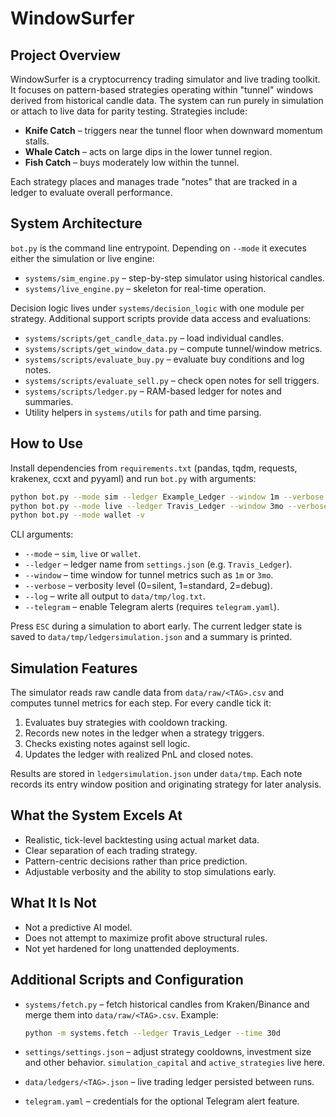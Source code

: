 # WindowSurfer

## Project Overview
WindowSurfer is a cryptocurrency trading simulator and live trading toolkit. It focuses on pattern-based strategies operating within "tunnel" windows derived from historical candle data. The system can run purely in simulation or attach to live data for parity testing. Strategies include:

- **Knife Catch** – triggers near the tunnel floor when downward momentum stalls.
- **Whale Catch** – acts on large dips in the lower tunnel region.
- **Fish Catch** – buys moderately low within the tunnel.

Each strategy places and manages trade "notes" that are tracked in a ledger to evaluate overall performance.

## System Architecture

``bot.py`` is the command line entrypoint. Depending on ``--mode`` it executes either the simulation or live engine:

- ``systems/sim_engine.py`` – step-by-step simulator using historical candles.
- ``systems/live_engine.py`` – skeleton for real-time operation.

Decision logic lives under ``systems/decision_logic`` with one module per strategy. Additional support scripts provide data access and evaluations:

- ``systems/scripts/get_candle_data.py`` – load individual candles.
- ``systems/scripts/get_window_data.py`` – compute tunnel/window metrics.
- ``systems/scripts/evaluate_buy.py`` – evaluate buy conditions and log notes.
- ``systems/scripts/evaluate_sell.py`` – check open notes for sell triggers.
- ``systems/scripts/ledger.py`` – RAM-based ledger for notes and summaries.
- Utility helpers in ``systems/utils`` for path and time parsing.

## How to Use
Install dependencies from ``requirements.txt`` (pandas, tqdm, requests,
krakenex, ccxt and pyyaml) and run ``bot.py`` with arguments:

```bash
python bot.py --mode sim --ledger Example_Ledger --window 1m --verbose 2
python bot.py --mode live --ledger Travis_Ledger --window 3mo --verbose 1 --telegram
python bot.py --mode wallet -v
```

CLI arguments:

- ``--mode`` – ``sim``, ``live`` or ``wallet``.
- ``--ledger`` – ledger name from ``settings.json`` (e.g. ``Travis_Ledger``).
- ``--window`` – time window for tunnel metrics such as ``1m`` or ``3mo``.
- ``--verbose`` – verbosity level (0=silent, 1=standard, 2=debug).
- ``--log`` – write all output to ``data/tmp/log.txt``.
- ``--telegram`` – enable Telegram alerts (requires ``telegram.yaml``).

Press ``ESC`` during a simulation to abort early. The current ledger state is saved
to ``data/tmp/ledgersimulation.json`` and a summary is printed.

## Simulation Features
The simulator reads raw candle data from ``data/raw/<TAG>.csv`` and computes tunnel metrics for each step. For every candle tick it:

1. Evaluates buy strategies with cooldown tracking.
2. Records new notes in the ledger when a strategy triggers.
3. Checks existing notes against sell logic.
4. Updates the ledger with realized PnL and closed notes.

Results are stored in ``ledgersimulation.json`` under ``data/tmp``. Each note records its entry window position and originating strategy for later analysis.

## What the System Excels At

- Realistic, tick-level backtesting using actual market data.
- Clear separation of each trading strategy.
- Pattern-centric decisions rather than price prediction.
- Adjustable verbosity and the ability to stop simulations early.

## What It Is Not

- Not a predictive AI model.
- Does not attempt to maximize profit above structural rules.
- Not yet hardened for long unattended deployments.

## Additional Scripts and Configuration

- ``systems/fetch.py`` – fetch historical candles from Kraken/Binance and merge
  them into ``data/raw/<TAG>.csv``. Example:

  ```bash
  python -m systems.fetch --ledger Travis_Ledger --time 30d
  ```

- ``settings/settings.json`` – adjust strategy cooldowns, investment size and
  other behavior. ``simulation_capital`` and ``active_strategies`` live here.
- ``data/ledgers/<TAG>.json`` – live trading ledger persisted between runs.
- ``telegram.yaml`` – credentials for the optional Telegram alert feature.

